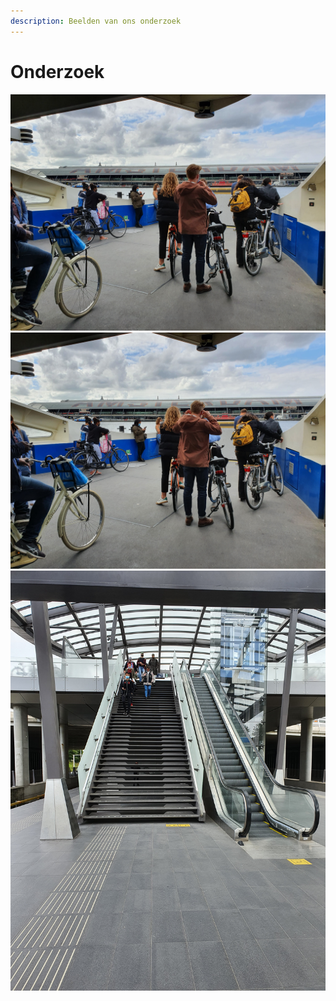 ```yaml
---
description: Beelden van ons onderzoek
---
```


# Onderzoek

![](../../../.gitbook/assets/20200831_123117.jpg) ![](../../../.gitbook/assets/20200831_123116.jpg) ![](../../../.gitbook/assets/20200831_121027.jpg) 

